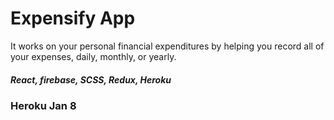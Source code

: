 # Expensify App
It works on your personal financial expenditures by helping you record all of your expenses, daily, monthly, or yearly.

##### React, firebase, SCSS, Redux, Heroku
### Heroku Jan 8
